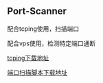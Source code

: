 ## Port-Scanner
配合tcping使用，扫描端口

配合vps使用，检测特定端口通断

[tcping下载地址](https://lanzous.com/iaf596f)

[端口扫描脚本下载地址](https://lanzous.com/icm4tmj)
